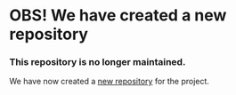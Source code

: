 # OBS! We have created a new repository
### This repository is no longer maintained.
We have now created a [new repository](https://github.com/steffenvan/Ai2-Project-new) for the project.
